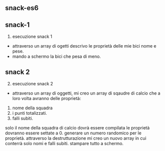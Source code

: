 ## snack-es6

## snack-1
1. esecuzione snack 1

- attraverso un array di ogetti descrivo le proprietà delle mie bici nome e pese.
- mando a schermo la bici che pesa di meno.

## snack 2

2. esecuzione snack 2

- attraverso un array di oggetti, mi creo un array di sqaudre di calcio che a loro volta avranno delle proprietà:

1. nome della squadra
2. i punti totalizzati.
3. falli subiti.

solo il nome della squadra di calcio dovrà essere compilata le proprietà dovranno essere  settate a 0.
generare un numero randomico per le proprietà.
attraverso la destrutturazione mi creo un nuovo array  in cui conterrà  solo nomi e falli subiti.
stampare tutto a schermo.